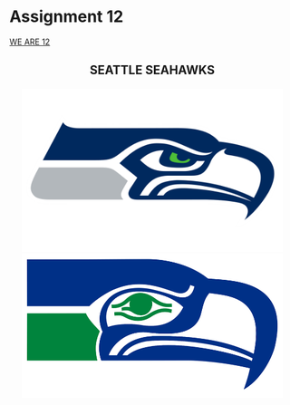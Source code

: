 # Assignment 12
[WE ARE 12](https://bridgerfiore.github.io/MART341-WebDesign/Assignment_12/)
## <p align= "center">SEATTLE SEAHAWKS</p>
<p align= "center"> 
<img width=460 hight=300 src="/Assignment_12/Images/Seattle-Seahawks-Logo.png">
<img width=460 hight=300 src="/Assignment_12/Images/Throwback logo.png">
</p><br/>
